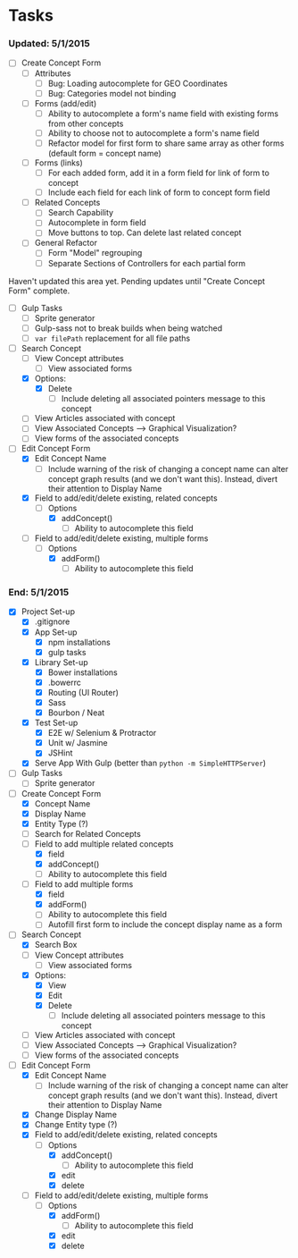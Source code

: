 # Tasks

### Updated: 5/1/2015

- [ ] Create Concept Form
    - [ ] Attributes
        - [ ] Bug: Loading autocomplete for GEO Coordinates
        - [ ] Bug: Categories model not binding
    - [ ] Forms (add/edit)
        - [ ] Ability to autocomplete a form's name field with existing forms from other concepts
        - [ ] Ability to choose not to autocomplete a form's name field
        - [ ] Refactor model for first form to share same array as other forms (default form = concept name)
    - [ ] Forms (links)
        - [ ] For each added form, add it in a form field for link of form to concept
        - [ ] Include each field for each link of form to concept form field
    - [ ] Related Concepts
        - [ ] Search Capability
        - [ ] Autocomplete in form field
        - [ ] Move buttons to top. Can delete last related concept
    - [ ] General Refactor
        - [ ] Form "Model" regrouping
        - [ ] Separate Sections of Controllers for each partial form

Haven't updated this area yet. Pending updates until "Create Concept Form" complete.

- [ ] Gulp Tasks  
    - [ ] Sprite generator
    - [ ] Gulp-sass not to break builds when being watched
    - [ ] `var filePath` replacement for all file paths
- [ ] Search Concept
    - [ ] View Concept attributes
        - [ ] View associated forms
    - [x] Options:
        - [x] Delete
            - [ ] Include deleting all associated pointers message to this concept
    - [ ] View Articles associated with concept
    - [ ] View Associated Concepts --> Graphical Visualization?
    - [ ] View forms of the associated concepts
- [ ] Edit Concept Form
    - [x] Edit Concept Name
        - [ ] Include warning of the risk of changing a concept name can alter concept graph results (and we don't want this). Instead, divert their attention to Display Name
    - [x] Field to add/edit/delete existing, related concepts
        - [ ] Options
            - [x] addConcept()
                - [ ] Ability to autocomplete this field
    - [ ] Field to add/edit/delete existing, multiple forms
        - [ ] Options
            - [x] addForm()
                - [ ] Ability to autocomplete this field

### End: 5/1/2015

- [x] Project Set-up
    - [x] .gitignore
    - [x] App Set-up
        - [x] npm installations
        - [x] gulp tasks
    - [x] Library Set-up
        - [x] Bower installations
        - [x] .bowerrc
        - [x] Routing (UI Router)
        - [x] Sass
        - [x] Bourbon / Neat
    - [x] Test Set-up
        - [x] E2E w/ Selenium & Protractor
        - [x] Unit w/ Jasmine
        - [x] JSHint
    - [x] Serve App With Gulp (better than `python -m SimpleHTTPServer`)
- [ ] Gulp Tasks  
    - [ ] Sprite generator
- [ ] Create Concept Form
    - [x] Concept Name
    - [x] Display Name
    - [x] Entity Type (?)
    - [ ] Search for Related Concepts
    - [ ] Field to add multiple related concepts
        - [x] field
        - [x] addConcept()
        - [ ] Ability to autocomplete this field
    - [ ] Field to add multiple forms
        - [x] field
        - [x] addForm()
        - [ ] Ability to autocomplete this field
        - [ ] Autofill first form to include the concept display name as a form
- [ ] Search Concept
    - [x] Search Box
    - [ ] View Concept attributes
        - [ ] View associated forms
    - [x] Options:
        - [x] View
        - [x] Edit
        - [x] Delete
            - [ ] Include deleting all associated pointers message to this concept
    - [ ] View Articles associated with concept
    - [ ] View Associated Concepts --> Graphical Visualization?
    - [ ] View forms of the associated concepts
- [ ] Edit Concept Form
    - [x] Edit Concept Name
        - [ ] Include warning of the risk of changing a concept name can alter concept graph results (and we don't want this). Instead, divert their attention to Display Name
    - [x] Change Display Name
    - [x] Change Entity type (?)
    - [x] Field to add/edit/delete existing, related concepts
        - [ ] Options
            - [x] addConcept()
                - [ ] Ability to autocomplete this field
            - [x] edit
            - [x] delete
    - [ ] Field to add/edit/delete existing, multiple forms
        - [ ] Options
            - [x] addForm()
                - [ ] Ability to autocomplete this field
            - [x] edit
            - [x] delete
